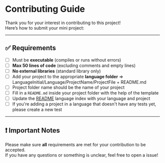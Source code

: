 # Contributing Guide

Thank you for your interest in contributing to this project!  
Here’s how to submit your mini project:

---

## ✅ Requirements

- [ ] Must be **executable** (compiles or runs without errors)
- [ ] **Max 50 lines of code** (excluding comments and empty lines)
- [ ] **No external libraries** (standard library only)
- [ ] Add your project to the appropriate **language folder** => LanguageInitial/Language/ProjectName/ProjectFile + README.md
- [ ] Project folder name should be the name of your project
- [ ] Fill in a `README.md` inside your project folder with the help of the template 
- [ ] Update the [README](../README.md) language index with your language and project
- [ ] If you're adding a project in a language that doesn't have any tests yet, please create a new test

---

## ❗ Important Notes
Please make sure **all** requirements are met for your contribution to be accepted.<br>
If you have any questions or something is unclear, feel free to open a issue!
